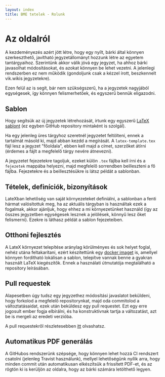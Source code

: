 ```yaml
---
layout: index
title: BME tetelek - Rolunk
---
```


# Az oldalról

A kezdeményezés azért jött létre, hogy egy nyílt, bárki által könnyen szerkeszthető, javítható jegyzetállományt hozzunk létre az egyetem tantárgyaihoz. Szerintünk akkor válik jóvá egy jegyzet, ha ahhoz bárki javasolhat módosításokat, és azokat könnyen be lehet vezetni. A jelenlegi rendszerben ez nem működik (gondoljunk csak a kézzel írott, beszkennelt vik.wikis jegyzetekre).

Ezen felül az is segít, bár nem szükségszerű, ha a jegyzetek nagyjából egységesek, így könnyen felismerhetőek, és egyszerű bennük eligazodni.

## Sablon

Hogy segítsük az új jegyzetek létrehozását, írtunk egy egyszerű [LaTeX sablont](https://github.com/bme-notes/latex-template) (ez egyben GitHub repository mintaként is szolgál).

Ha egy jelenleg üres tárgyhoz szeretnél jegyzetet feltölteni, ennek a tartalmát másold ki, majd abban kezdd a megírását. A `latex-template.tex` fájl lesz a jegyzet "főoldala", ebben kell majd a címet, szerzőket átírni (érdemes a fájlt a megfelelő tárgy nevére átnevezni).

A jegyzetet fejezetekre tagoljuk, ezeket külön `.tex` fájlba kell írni és a `fejezetek` mappába helyezni, majd megfelelő sorrendben beilleszteni a fő fájlba. Fejezetekre és a beillesztésükre is látsz példát a sablonban.

## Tételek, definíciók, bizonyítások

LateXban lehetőség van saját környezeteket definiálni, a sablonban a fenti hármat valósítottuk meg, ha az aktuális tárgyban is használtak ezek a fogalmak, akkor ajánljuk, hogy ehhez a mi környezetünket használd (így az összes jegyzetben egységesek lesznek a jelölések, könnyű lesz őket felismerni). Ezekre is láthasz példát a sablon fejezeteiben.

## Otthoni fejlesztés

A LateX környezet telepítése aránylag körülményes és sok helyet foglal, nehéz utána feltakarítani, ezért készítettünk egy [docker imaget](https://github.com/bme-notes/docker) is, amellyel könnyen fordítható lokálisan a sablon, telepítve vannak benne a gyakran használt LaTeX kiegészítők. Ennek a használati útmutatója megtalálható a repository leírásában.

## Pull requestek

Alapesetben úgy tudsz egy jegyzethez módosítási javaslatot beküldeni, hogy forkolod a megfelelő repositorynkat, majd oda commitolod a változtatásaidat, ezek után beküldesz egy pull requestet. Ezt egy erre jogosult ember fogja elbírálni, és ha konstruktívnak tartja a változatást, azt be is mergeli az eredeti verzióba.

A pull requestekről részletesebben [itt](https://help.github.com/articles/about-pull-requests/) olvashatsz.

## Automatikus PDF generálás

A GitHubos rendszerünk szépsége, hogy könnyen lehet hozzá CI rendszert csatolni (jelenleg Travist használunk), mellyel lehetőségünk nyílik arra, hogy minden commit után automatikusan elkészítsük a frissített PDF-et, és az rögtön ki is kerüljön az oldalra, hogy az bárki számára letölthető legyen.